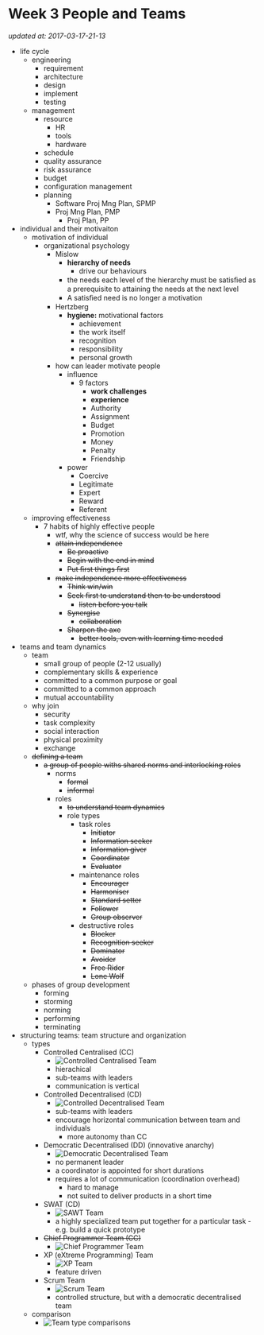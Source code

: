 # Week 3  People and Teams

_updated at: 2017-03-17-21-13_

+ life cycle
    + engineering
        * requirement
        * architecture
        * design
        * implement
        * testing
    + management
        * resource
            - HR
            - tools
            - hardware
        * schedule
        * quality assurance
        * risk assurance
        * budget
        * configuration management
        * planning
            - Software Proj Mng Plan, SPMP
            - Proj Mng Plan, PMP
                + Proj Plan, PP
+ individual and their motivaiton
    * motivation of individual
        - organizational psychology
            + Mislow
                * __hierarchy of needs__
                    - drive our behaviours
                * the needs each level of the hierarchy must be satisﬁed as a prerequisite to attaining the needs at the next level
                * A satisﬁed need is no longer a motivation
            + Hertzberg
                * __hygiene:__ motivational factors
                    - achievement
                    - the work itself
                    - recognition
                    - responsibility
                    - personal growth
            + how can leader motivate people
                * influence
                    - 9 factors
                        + __work challenges__
                        + __experience__
                        + Authority
                        + Assignment
                        + Budget
                        + Promotion
                        + Money
                        + Penalty
                        + Friendship
                * power
                    - Coercive
                    - Legitimate
                    - Expert
                    - Reward
                    - Referent
    * improving effectiveness
        - 7 habits of highly effective people
            + wtf, why the science of success would be here
            + ~~attain independence~~
                * ~~Be proactive~~
                * ~~Begin with the end in mind~~
                * ~~Put ﬁrst things ﬁrst~~
            + ~~make independence more effectiveness~~
                * ~~Think win/win~~
                * ~~Seek ﬁrst to understand then to be understood~~
                    - ~~listen before you talk~~
                * ~~Synergise~~
                    - ~~collaboration~~
                * ~~Sharpen the axe~~
                    - ~~better tools, even with learning time needed~~
+ teams and team dynamics
    * team
        - small group of people (2-12 usually)
        - complementary skills & experience
        - committed to a common purpose or goal
        - committed to a common approach
        - mutual accountability
    * why join
        - security
        - task complexity
        - social interaction
        - physical proximity
        - exchange
    * ~~defining a team~~
        - ~~a group of people withs shared norms and interlocking roles~~
            + norms
                * ~~formal~~
                * ~~informal~~
            + roles
                * ~~to understand team dynamics~~
                * role types
                    - task roles
                        + ~~Initiator~~
                        + ~~Information seeker~~
                        + ~~Information giver~~
                        + ~~Coordinator~~
                        + ~~Evaluator~~
                    - maintenance roles
                        + ~~Encourager~~
                        + ~~Harmoniser~~
                        + ~~Standard setter~~
                        + ~~Follower~~
                        + ~~Group observer~~
                    - destructive roles
                        + ~~Blocker~~
                        + ~~Recognition seeker~~
                        + ~~Dominator~~
                        + ~~Avoider~~
                        + ~~Free Rider~~
                        + ~~Lone Wolf~~
    * phases of group development
        - forming
        - storming
        - norming
        - performing
        - terminating
+ structuring teams: team structure and organization
    * types
        - Controlled Centralised (CC)
            + ![Controlled Centralised Team](./pics/controlled-centralised-team.png)
            + hierachical
            * sub-teams with leaders
            * communication is vertical
        - Controlled Decentralised (CD)
            + ![Controlled Decentralised Team](./pics/cd-team.png)
            + sub-teams with leaders
            + encourage horizontal communication between team and individuals
                * more autonomy than CC
        - Democratic Decentralised (DD) (innovative anarchy)
            + ![Democratic Decentralised Team](./pics/dd-team.png)
            + no permanent leader
            + a coordinator is appointed for short durations
            + requires a lot of communication (coordination overhead)
                + hard to manage
                + not suited to deliver products in a short time
        + SWAT (CD)
            + ![SAWT Team](./pics/swat-team.png)
            * a highly specialized team put together for a particular task - e.g. build a quick prototype
        + ~~Chief Programmer Team (CC)~~
            + ![Chief Programmer Team](./pics/chief-programmer-team.png)
        + XP (eXtreme Programming) Team
            + ![XP Team](./pics/xp-team.png)
            * feature driven
        + Scrum Team
            + ![Scrum Team](./pics/scrum-team.png)
            * controlled structure, but with a democratic decentralised team
    - comparison
        + ![Team type comparisons](./pics/team-type-compa.png)